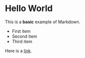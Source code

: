 # Hello World

This is a **basic** example of Markdown.

- First item
- Second item
- Third item

Here is a [link](https://github.com/busekeklik).

